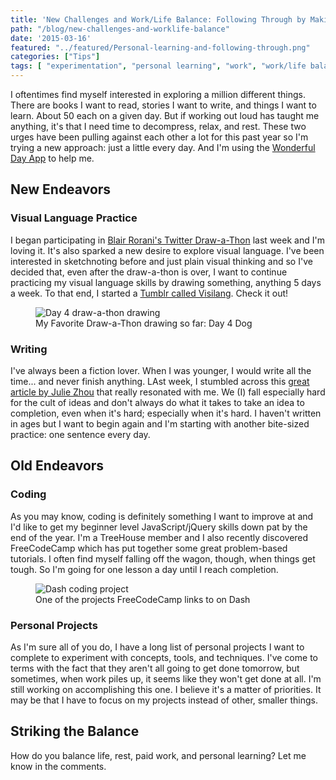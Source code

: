 ```yaml
---
title: 'New Challenges and Work/Life Balance: Following Through by Making it Smaller'
path: "/blog/new-challenges-and-worklife-balance"
date: '2015-03-16'
featured: "../featured/Personal-learning-and-following-through.png"
categories: ["Tips"]
tags: [ "experimentation", "personal learning", "work", "work/life balance"]
---
```


I oftentimes find myself interested in exploring a million different things. There are books I want to read, stories I want to write, and things I want to learn. About 50 each on a given day. But if working out loud has taught me anything, it's that I need time to decompress, relax, and rest. These two urges have been pulling against each other a lot for this past year so I'm trying a new approach: just a little every day. And I'm using the [Wonderful Day App](http://www.wonderfuldayapp.com/ "Wonderful Day App") to help me.

## New Endeavors

### Visual Language Practice

I began participating in [Blair Rorani's Twitter Draw-a-Thon](http://blair.rorani.com/twitter-drawathon/ "Twitter Draw-a-Thon") last week and I'm loving it. It's also sparked a new desire to explore visual language. I've been interested in sketchnoting before and just plain visual thinking and so I've decided that, even after the draw-a-thon is over, I want to continue practicing my visual language skills by drawing something, anything 5 days a week. To that end, I started a [Tumblr called Visilang](http://visilang.tumblr.com/ "Visilang"). Check it out!

<figure>
  <img
    sizes="(max-width: 810px) 100vw, 810px"
    srcset="http://res.cloudinary.com/dhdaswa6t/image/upload/f_auto,q_60,w_203/v1530396697/blog/Day4Dog.png 203w,
            http://res.cloudinary.com/dhdaswa6t/image/upload/f_auto,q_60,w_405/v1530396697/blog/Day4Dog.png 405w,
            http://res.cloudinary.com/dhdaswa6t/image/upload/f_auto,q_60,w_810/v1530396697/blog/Day4Dog.png 810w,
            http://res.cloudinary.com/dhdaswa6t/image/upload/f_auto,q_60,w_1215/v1530396697/blog/Day4Dog.png 1215w"
    src="http://res.cloudinary.com/dhdaswa6t/image/upload/f_auto,q_60,w_810/v1530396697/blog/Day4Dog.png"
    alt="Day 4 draw-a-thon drawing" />
  <figcaption>My Favorite Draw-a-Thon drawing so far: Day 4 Dog</figcaption>
</figure>

### Writing

I've always been a fiction lover. When I was younger, I would write all the time... and never finish anything. LAst week, I stumbled across this [great article by Julie Zhou](https://medium.com/the-year-of-the-looking-glass/the-idea-person-e08e36f9024d "The Idea Person") that really resonated with me. We (I) fall especially hard for the cult of ideas and don't always do what it takes to take an idea to completion, even when it's hard; especially when it's hard. I haven't written in ages but I want to begin again and I'm starting with another bite-sized practice: one sentence every day.

## Old Endeavors

### Coding

As you may know, coding is definitely something I want to improve at and I'd like to get my beginner level JavaScript/jQuery skills down pat by the end of the year. I'm a TreeHouse member and I also recently discovered FreeCodeCamp which has put together some great problem-based tutorials. I often find myself falling off the wagon, though, when things get tough. So I'm going for one lesson a day until I reach completion.

<figure>
  <img
    sizes="(max-width: 810px) 100vw, 810px"
    srcset="http://res.cloudinary.com/dhdaswa6t/image/upload/f_auto,q_60,w_203/v1530396697/blog/DashWebsiteProject.png 203w,
            http://res.cloudinary.com/dhdaswa6t/image/upload/f_auto,q_60,w_405/v1530396697/blog/DashWebsiteProject.png 405w,
            http://res.cloudinary.com/dhdaswa6t/image/upload/f_auto,q_60,w_810/v1530396697/blog/DashWebsiteProject.png 810w,
            http://res.cloudinary.com/dhdaswa6t/image/upload/f_auto,q_60,w_1215/v1530396697/blog/DashWebsiteProject.png 1215w"
    src="http://res.cloudinary.com/dhdaswa6t/image/upload/f_auto,q_60,w_810/v1530396697/blog/DashWebsiteProject.png"
    alt="Dash coding project" />
  <figcaption>One of the projects FreeCodeCamp links to on Dash</figcaption>
</figure>

### Personal Projects

As I'm sure all of you do, I have a long list of personal projects I want to complete to experiment with concepts, tools, and techniques. I've come to terms with the fact that they aren't all going to get done tomorrow, but sometimes, when work piles up, it seems like they won't get done at all. I'm still working on accomplishing this one. I believe it's a matter of priorities. It may be that I have to focus on my projects instead of other, smaller things.

## Striking the Balance

How do you balance life, rest, paid work, and personal learning? Let me know in the comments.
